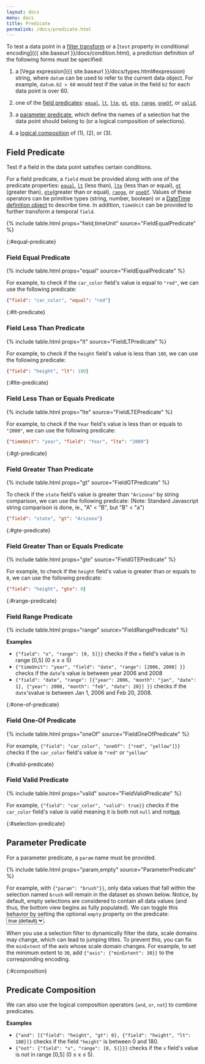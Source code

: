 ```yaml
---
layout: docs
menu: docs
title: Predicate
permalink: /docs/predicate.html
---
```


To test a data point in a [filter transform](filter.html) or a [`test` property in conditional encoding]({{ site.baseurl }}/docs/condition.html), a prediction definition of the following forms must be specified:

1. a [Vega expression]({{ site.baseurl }}/docs/types.html#expression) string, where `datum` can be used to refer to the current data object. For example, `datum.b2 > 60` would test if the value in the field `b2` for each data point is over 60.

2. one of the [field predicates](#field-predicate): [`equal`](#field-equal-predicate), [`lt`](#lt-predicate), [`lte`](#lte-predicate), [`gt`](#gt-predicate), [`gte`](#gte-predicate), [`range`](#range-predicate), [`oneOf`](#one-of-predicate), or [`valid`](#valid-predicate),

3. a [parameter predicate](#parameter-predicate), which define the names of a selection hat the data point should belong to (or a logical composition of selections).

4. a [logical composition](#composition) of (1), (2), or (3).

## Field Predicate

Test if a field in the data point satisfies certain conditions.

For a field predicate, a `field` must be provided along with one of the predicate properties: [`equal`](#equal-predicate), [`lt`](#lt-predicate) (less than), [`lte`](#lte-predicate) (less than or equal), [`gt`](#gt-predicate) (greater than), [`gte`](#gte-predicate)(greater than or equal), [`range`](#range-predicate), or [`oneOf`](#one-of-predicate). Values of these operators can be primitive types (string, number, boolean) or a [DateTime definition object](types.html#datetime) to describe time. In addition, `timeUnit` can be provided to further transform a temporal `field`.

{% include table.html props="field,timeUnit" source="FieldEqualPredicate" %}

{:#equal-predicate}

### Field Equal Predicate

{% include table.html props="equal" source="FieldEqualPredicate" %}

For example, to check if the `car_color` field's value is equal to `"red"`, we can use the following predicate:

```json
{"field": "car_color", "equal": "red"}
```

{:#lt-predicate}

### Field Less Than Predicate

{% include table.html props="lt" source="FieldLTPredicate" %}

For example, to check if the `height` field's value is less than `180`, we can use the following predicate:

```json
{"field": "height", "lt": 180}
```

{:#lte-predicate}

### Field Less Than or Equals Predicate

{% include table.html props="lte" source="FieldLTEPredicate" %}

For example, to check if the `Year` field's value is less than or equals to `"2000"`, we can use the following predicate:

```json
{"timeUnit": "year", "field": "Year", "lte": "2000"}
```

{:#gt-predicate}

### Field Greater Than Predicate

{% include table.html props="gt" source="FieldGTPredicate" %}

To check if the `state` field's value is greater than `"Arizona"` by string comparison, we can use the following predicate: (Note: Standard Javascript string comparison is done, ie., "A" < "B", but "B" < "a")

```json
{"field": "state", "gt": "Arizona"}
```

{:#gte-predicate}

### Field Greater Than or Equals Predicate

{% include table.html props="gte" source="FieldGTEPredicate" %}

For example, to check if the `height` field's value is greater than or equals to `0`, we can use the following predicate:

```json
{"field": "height", "gte": 0}
```

{:#range-predicate}

### Field Range Predicate

{% include table.html props="range" source="FieldRangePredicate" %}

**Examples**

- `{"field": "x", "range": [0, 5]}}` checks if the `x` field's value is in range [0,5] (0 ≤ x ≤ 5)
- `{"timeUnit": "year", "field": "date", "range": [2006, 2008] }}` checks if the `date`'s value is between year 2006 and 2008
- `{"field": "date", "range": [{"year": 2006, "month": "jan", "date": 1}, {"year": 2008, "month": "feb", "date": 20}] }}` checks if the `date`'svalue is between Jan 1, 2006 and Feb 20, 2008.

{:#one-of-predicate}

### Field One-Of Predicate

{% include table.html props="oneOf" source="FieldOneOfPredicate" %}

For example, `{"field": "car_color", "oneOf": ["red", "yellow"]}}` checks if the `car_color` field's value is `"red"` or `"yellow"`

{:#valid-predicate}

### Field Valid Predicate

{% include table.html props="valid" source="FieldValidPredicate" %}

For example, `{"field": "car_color", "valid": true}}` checks if the `car_color` field's value is valid meaning it is both not `null` and not[`NaN`](https://developer.mozilla.org/en-US/docs/Web/JavaScript/Reference/Global_Objects/NaN).

{:#selection-predicate}

## Parameter Predicate

For a parameter predicate, a `param` name must be provided.

{% include table.html props="param,empty" source="ParameterPredicate" %}

For example, with `{"param": "brush"}}`, only data values that fall within the selection named `brush` will remain in the dataset as shown below. Notice, by default, empty selections are considered to contain all data values (and thus, the bottom view begins as fully populated). We can toggle this behavior by setting the optional `empty` property on the predicate: <select onchange="changeSpec('selection_filter', 'selection_filter_true' + this.value)"><option value="true" selected="true">true (default)</option><option>false</option></select>.

<div class="vl-example" id="selection_filter" data-name="selection_filter_true"></div>

When you use a selection filter to dynamically filter the data, scale domains may change, which can lead to jumping titles. To prevent this, you can fix the `minExtent` of the axis whose scale domain changes. For example, to set the minimum extent to `30`, add `{"axis": {"minExtent": 30}}` to the corresponding encoding.

{:#composition}

## Predicate Composition

We can also use the logical composition operators (`and`, `or`, `not`) to combine predicates.

**Examples**

- `{"and": [{"field": "height", "gt": 0}, {"field": "height", "lt": 180}]}` checks if the field `"height"` is between 0 and 180.
- `{"not": {"field": "x", "range": [0, 5]}}}` checks if the `x` field's value is _not_ in range [0,5] (0 ≤ x ≤ 5).
